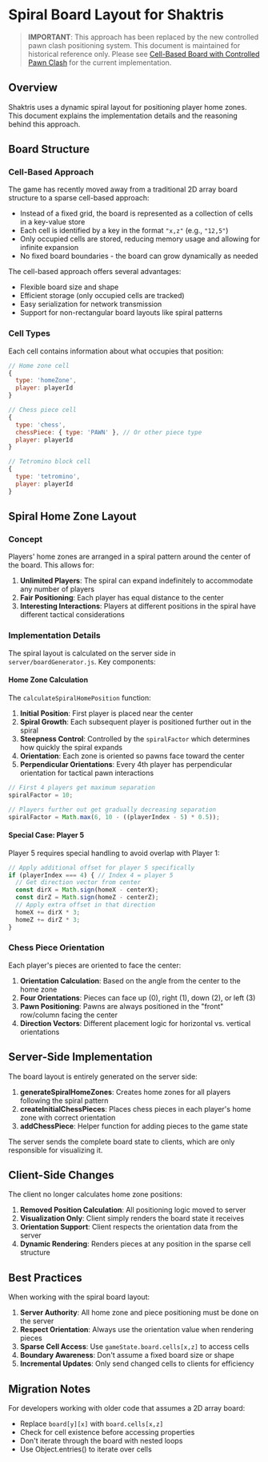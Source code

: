 # Spiral Board Layout for Shaktris

> **IMPORTANT**: This approach has been replaced by the new controlled pawn clash positioning system. This document is maintained for historical reference only. Please see [Cell-Based Board with Controlled Pawn Clash](cell-based-board.md) for the current implementation.

## Overview

Shaktris uses a dynamic spiral layout for positioning player home zones. This document explains the implementation details and the reasoning behind this approach.

## Board Structure

### Cell-Based Approach

The game has recently moved away from a traditional 2D array board structure to a sparse cell-based approach:

- Instead of a fixed grid, the board is represented as a collection of cells in a key-value store
- Each cell is identified by a key in the format `"x,z"` (e.g., `"12,5"`)
- Only occupied cells are stored, reducing memory usage and allowing for infinite expansion
- No fixed board boundaries - the board can grow dynamically as needed

The cell-based approach offers several advantages:
- Flexible board size and shape
- Efficient storage (only occupied cells are tracked)
- Easy serialization for network transmission
- Support for non-rectangular board layouts like spiral patterns

### Cell Types

Each cell contains information about what occupies that position:

```javascript
// Home zone cell
{
  type: 'homeZone',
  player: playerId
}

// Chess piece cell
{
  type: 'chess',
  chessPiece: { type: 'PAWN' }, // Or other piece type
  player: playerId
}

// Tetromino block cell
{
  type: 'tetromino',
  player: playerId
}
```

## Spiral Home Zone Layout

### Concept

Players' home zones are arranged in a spiral pattern around the center of the board. This allows for:

1. **Unlimited Players**: The spiral can expand indefinitely to accommodate any number of players
2. **Fair Positioning**: Each player has equal distance to the center
3. **Interesting Interactions**: Players at different positions in the spiral have different tactical considerations

### Implementation Details

The spiral layout is calculated on the server side in `server/boardGenerator.js`. Key components:

#### Home Zone Calculation

The `calculateSpiralHomePosition` function:

1. **Initial Position**: First player is placed near the center
2. **Spiral Growth**: Each subsequent player is positioned further out in the spiral
3. **Steepness Control**: Controlled by the `spiralFactor` which determines how quickly the spiral expands
4. **Orientation**: Each zone is oriented so pawns face toward the center
5. **Perpendicular Orientations**: Every 4th player has perpendicular orientation for tactical pawn interactions

```javascript
// First 4 players get maximum separation
spiralFactor = 10;

// Players further out get gradually decreasing separation
spiralFactor = Math.max(6, 10 - ((playerIndex - 5) * 0.5));
```

#### Special Case: Player 5

Player 5 requires special handling to avoid overlap with Player 1:

```javascript
// Apply additional offset for player 5 specifically
if (playerIndex === 4) { // Index 4 = player 5
  // Get direction vector from center
  const dirX = Math.sign(homeX - centerX);
  const dirZ = Math.sign(homeZ - centerZ);
  // Apply extra offset in that direction
  homeX += dirX * 3;
  homeZ += dirZ * 3;
}
```

### Chess Piece Orientation

Each player's pieces are oriented to face the center:

1. **Orientation Calculation**: Based on the angle from the center to the home zone
2. **Four Orientations**: Pieces can face up (0), right (1), down (2), or left (3)
3. **Pawn Positioning**: Pawns are always positioned in the "front" row/column facing the center
4. **Direction Vectors**: Different placement logic for horizontal vs. vertical orientations

## Server-Side Implementation

The board layout is entirely generated on the server side:

1. **generateSpiralHomeZones**: Creates home zones for all players following the spiral pattern
2. **createInitialChessPieces**: Places chess pieces in each player's home zone with correct orientation
3. **addChessPiece**: Helper function for adding pieces to the game state

The server sends the complete board state to clients, which are only responsible for visualizing it.

## Client-Side Changes

The client no longer calculates home zone positions:

1. **Removed Position Calculation**: All positioning logic moved to server
2. **Visualization Only**: Client simply renders the board state it receives
3. **Orientation Support**: Client respects the orientation data from the server
4. **Dynamic Rendering**: Renders pieces at any position in the sparse cell structure

## Best Practices

When working with the spiral board layout:

1. **Server Authority**: All home zone and piece positioning must be done on the server
2. **Respect Orientation**: Always use the orientation value when rendering pieces
3. **Sparse Cell Access**: Use `gameState.board.cells[x,z]` to access cells
4. **Boundary Awareness**: Don't assume a fixed board size or shape
5. **Incremental Updates**: Only send changed cells to clients for efficiency

## Migration Notes

For developers working with older code that assumes a 2D array board:

- Replace `board[y][x]` with `board.cells[x,z]`
- Check for cell existence before accessing properties
- Don't iterate through the board with nested loops
- Use Object.entries() to iterate over cells 